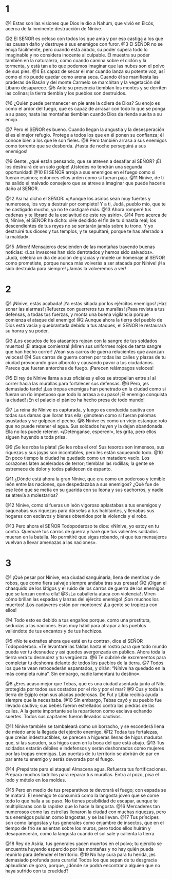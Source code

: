 # 1 
@1 Estas son las visiones que Dios le dio a Nahúm, que vivió en Elcós, acerca de la inminente destrucción de Nínive. 

@2 El SEÑOR es celoso con todos los que ama y por eso castiga a los que les causan daño y destruye a sus enemigos con furor. 
@3 El SEÑOR no se enoja fácilmente, pero cuando está airado, su poder supera todo lo imaginable y no considera inocente al culpable. Él muestra su poder también en la naturaleza, como cuando camina sobre el ciclón y la tormenta, y está tan alto que podemos imaginar que las nubes son el polvo de sus pies. 
@4 Es capaz de secar el mar cuando lanza su potente voz, así como el río puede quedar como arena seca. Cuando él se manifiesta las praderas de Basán y del monte Carmelo se marchitan y la vegetación del Líbano desaparece. 
@5 Ante su presencia tiemblan los montes y se derriten las colinas; la tierra tiembla y los pueblos son destruidos. 

@6 ¿Quién puede permanecer en pie ante la cólera de Dios? Su enojo es como el ardor del fuego, que es capaz de arrasar con todo lo que se ponga a su paso; hasta las montañas tiemblan cuando Dios da rienda suelta a su enojo. 

@7 Pero el SEÑOR es bueno. Cuando llegan la angustia y la desesperación él es el mejor refugio. Protege a todos los que en él ponen su confianza; él conoce bien a los que le son fieles. 
@8 Pero también arrasa a sus enemigos como torrente que se desborda. ¡Hasta de noche perseguirá a sus enemigos! 

@9 Gente, ¿qué están pensando, que se atreven a desafiar al SEÑOR? ¡Él los destruirá de un solo golpe! ¡Ustedes no tendrán una segunda oportunidad! 
@10 El SEÑOR arroja a sus enemigos en el fuego como si fueran espinos; entonces ellos arden como si fueran paja. 
@11 Nínive, de ti ha salido el malvado consejero que se atreve a imaginar que puede hacerle daño al SEÑOR. 

@12 Así ha dicho el SEÑOR: «¡Aunque los asirios sean muy fuertes y numerosos, los voy a destruir por completo! Y a ti, Judá, pueblo mío, que te he castigado mucho, ya no te castigaré más. 
@13 Ahora romperé tus cadenas y te libraré de la esclavitud de este rey asirio». 
@14 Pero acerca de ti, Nínive, el SEÑOR ha dicho: «He decidido el fin de tu dinastía real; los descendientes de tus reyes no se sentarán jamás sobre tu trono. Y yo destruiré tus dioses y tus templos, y te sepultaré, porque te has aferrado a la maldad». 

@15 ¡Miren! Mensajeros descienden de las montañas trayendo buenas noticias: «Los invasores han sido derrotados y hemos sido salvados». ¡Judá, celebra un día de acción de gracias y ríndele un homenaje al SEÑOR como prometiste, porque nunca más volverás a ser atacada por Nínive! ¡Ha sido destruida para siempre! ¡Jamás la volveremos a ver! 

# 2 
@1 ¡Nínive, estás acabada! ¡Ya estás sitiada por los ejércitos enemigos! ¡Haz sonar las alarmas! ¡Refuerza con guerreros tus murallas! ¡Pasa revista a tus defensas, a todas tus fuerzas, y monta una buena vigilancia porque comienza el ataque del enemigo! 
@2 Aunque ahora la tierra del pueblo de Dios está vacía y quebrantada debido a tus ataques, el SEÑOR le restaurará su honra y su poder. 

@3 ¡Los escudos de los atacantes rojean con la sangre de tus soldados muertos! ¡El ataque comienza! ¡Miren sus uniformes rojos de tanta sangre que han hecho correr! ¡Vean sus carros de guerra relucientes que avanzan veloces! 
@4 Sus carros de guerra corren por todas las calles y plazas de tu ciudad provocando gran alboroto y causando pavor a tus ciudadanos. Parece que fueran antorchas de fuego. ¡Parecen relámpagos veloces! 

@5 El rey de Nínive llama a sus oficiales y ellos se atropellan entre sí al correr hacia las murallas para fortalecer sus defensas. 
@6 Pero, ¡es demasiado tarde! ¡Las tropas enemigas han penetrado en la ciudad como si fueran un río impetuoso que todo lo arrasa a su paso! ¡El enemigo conquista la ciudad! ¡En el palacio el pánico ha hecho presa de todo mundo! 

@7 La reina de Nínive es capturada, y luego es conducida cautiva con todas sus damas que lloran tras ella; gimotean como si fueran palomas asustadas y se golpean el pecho. 
@8 Nínive es como un viejo estanque roto que no puede retener el agua. Sus soldados huyen y la dejan abandonada. Ella no los puede retener. «¡Deténganse, esperen!», les grita, pero ellos siguen huyendo a toda prisa. 

@9 ¡Se les roba la plata! ¡Se les roba el oro! Sus tesoros son inmensos, sus riquezas y sus joyas son incontables, pero les están saqueando todo. 
@10 En poco tiempo la ciudad ha quedado como un matadero vacío. Los corazones laten acelerados de terror; tiemblan las rodillas; la gente se estremece de dolor y todos palidecen de espanto. 

@11 ¿Dónde está ahora la gran Nínive, que era como un poderoso y temible león entre las naciones, que despedazaba a sus enemigos? ¿Qué fue de ese león que se metía en su guarida con su leona y sus cachorros, y nadie se atrevía a molestarlos? 

@12 Nínive, como si fueras un león vigoroso aplastabas a tus enemigos y saqueabas sus riquezas para dárselas a tus habitantes, y llenabas sus hogares con esclavos y bienes obtenidos por la violencia y el robo. 

@13 Pero ahora el SEÑOR Todopoderoso te dice: «Nínive, yo estoy en tu contra. Quemaré tus carros de guerra y haré que tus valientes soldados mueran en la batalla. No permitiré que sigas robando, ni que tus mensajeros vuelvan a llevar amenazas a las naciones». 

# 3 
@1 ¡Qué pesar por Nínive, esa ciudad sanguinaria, llena de mentiras y de robos, que como fiera salvaje siempre andaba tras sus presas! 
@2 ¡Oigan el chasquido de los látigos y el ruido de los carros de guerra de los enemigos que se lanzan contra ella! 
@3 ¡La caballería ataca con violencia! ¡Miren cómo brillan las espadas y lanzas del ejército enemigo! ¡Son muchos los muertos! ¡Los cadáveres están por montones! ¡La gente se tropieza con ellos! 

@4 Todo esto es debido a tus engaños porque, como una prostituta, seducías a las naciones. Eras muy hábil para atrapar a los pueblos valiéndote de tus encantos y de tus hechizos. 

@5 «No te extrañes ahora que esté en tu contra», dice el SEÑOR Todopoderoso. «Te levantaré las faldas hasta el rostro para que todo mundo pueda ver tu desnudez y así quedes avergonzada en público. Ahora toda la tierra verá tu desnudez y tu vergüenza. 
@6 Te cubriré de excrementos para completar tu deshonra delante de todos los pueblos de la tierra. 
@7 Todos los que te vean retrocederán espantados, y dirán: “Nínive ha quedado en la más completa ruina”. Sin embargo, nadie lamentará tu destino». 

@8 ¿Eres acaso mejor que Tebas, que es una ciudad asentada junto al Nilo, protegida por todos sus costados por el río y por el mar? 
@9 Cus y toda la tierra de Egipto eran sus aliadas poderosas. De Fut y Libia recibía ayuda siempre que la necesitaba. 
@10 Sin embargo, Tebas cayó y su pueblo fue llevado cautivo; sus bebés fueron estrellados contra las piedras de las calles. A la gente importante se la repartieron como esclava echando suertes. Todos sus capitanes fueron llevados cautivos. 

@11 Nínive también se tambaleará como un borracho, y se esconderá llena de miedo ante la llegada del ejército enemigo. 
@12 Todas tus fortalezas, que creías indestructibles, se parecen a higueras llenas de higos maduros que, si las sacuden, sus higos caen en la boca del que está abajo. 
@13 Tus soldados estarán débiles e indefensos y serán deshonrados como mujeres por las tropas enemigas. Las puertas de tu territorio se abrirán de par en par ante tu enemigo y serás devorada por el fuego. 

@14 ¡Prepárate para el ataque! Almacena agua. Refuerza tus fortificaciones. Prepara muchos ladrillos para reparar tus murallas. Entra al pozo, pisa el lodo y mételo en los moldes. 

@15 Pero en medio de tus preparativos te devorará el fuego; con espada se te matará. El enemigo te consumirá como la langosta joven que se come todo lo que halla a su paso. No tienes posibilidad de escapar, aunque te multiplicaras con la rapidez que lo hace la langosta. 
@16 Mercaderes tan numerosos como las estrellas llenaron la ciudad con muchas riquezas, pero tus enemigos pululan como langostas, y se las llevan. 
@17 Tus príncipes son como langostas y tus generales como enjambre de insectos, que en el tiempo de frío se asientan sobre los muros, pero todos ellos huirán y desaparecerán, como la langosta cuando el sol sale y calienta la tierra. 

@18 Rey de Asiria, tus generales yacen muertos en el polvo; tu ejército se encuentra huyendo esparcido por las montañas y no hay quién pueda reunirlo para defender el territorio. 
@19 No hay cura para tu herida, ¡es demasiado profunda para curarla! Todos los que sepan de tu desgracia aplaudirán de gozo, porque, ¿dónde se podrá encontrar a alguien que no haya sufrido con tu crueldad?